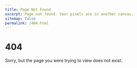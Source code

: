 ```yaml
---
title: Page Not Found
excerpt: Page not found. Your pixels are in another canvas.
sitemap: false
permalink: /404.html
---
```


# 404

Sorry, but the page you were trying to view does not exist.


